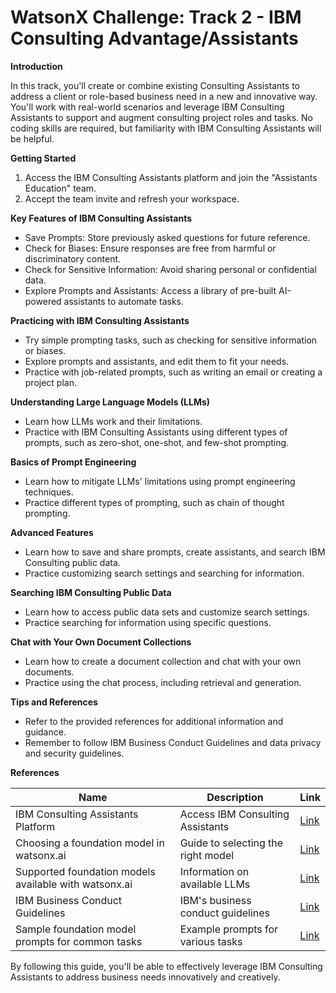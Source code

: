 **WatsonX Challenge: Track 2 - IBM Consulting Advantage/Assistants**
=====================================================

**Introduction**

In this track, you'll create or combine existing Consulting Assistants to address a client or role-based business need in a new and innovative way. You'll work with real-world scenarios and leverage IBM Consulting Assistants to support and augment consulting project roles and tasks. No coding skills are required, but familiarity with IBM Consulting Assistants will be helpful.

**Getting Started**

1. Access the IBM Consulting Assistants platform and join the "Assistants Education" team.
2. Accept the team invite and refresh your workspace.

**Key Features of IBM Consulting Assistants**

* Save Prompts: Store previously asked questions for future reference.
* Check for Biases: Ensure responses are free from harmful or discriminatory content.
* Check for Sensitive Information: Avoid sharing personal or confidential data.
* Explore Prompts and Assistants: Access a library of pre-built AI-powered assistants to automate tasks.

**Practicing with IBM Consulting Assistants**

* Try simple prompting tasks, such as checking for sensitive information or biases.
* Explore prompts and assistants, and edit them to fit your needs.
* Practice with job-related prompts, such as writing an email or creating a project plan.

**Understanding Large Language Models (LLMs)**

* Learn how LLMs work and their limitations.
* Practice with IBM Consulting Assistants using different types of prompts, such as zero-shot, one-shot, and few-shot prompting.

**Basics of Prompt Engineering**

* Learn how to mitigate LLMs' limitations using prompt engineering techniques.
* Practice different types of prompting, such as chain of thought prompting.

**Advanced Features**

* Learn how to save and share prompts, create assistants, and search IBM Consulting public data.
* Practice customizing search settings and searching for information.

**Searching IBM Consulting Public Data**

* Learn how to access public data sets and customize search settings.
* Practice searching for information using specific questions.

**Chat with Your Own Document Collections**

* Learn how to create a document collection and chat with your own documents.
* Practice using the chat process, including retrieval and generation.

**Tips and References**

* Refer to the provided references for additional information and guidance.
* Remember to follow IBM Business Conduct Guidelines and data privacy and security guidelines.

**References**

| Name | Description | Link |
|------|-------------|------|
| IBM Consulting Assistants Platform | Access IBM Consulting Assistants | [Link](https://servicesessentials.ibm.com/) |
| Choosing a foundation model in watsonx.ai | Guide to selecting the right model | [Link](https://watsonx.ai/) |
| Supported foundation models available with watsonx.ai | Information on available LLMs | [Link](https://watsonx.ai/) |
| IBM Business Conduct Guidelines | IBM's business conduct guidelines | [Link](https://www.ibm.com/investor/governance/business-conduct-guidelines.html) |
| Sample foundation model prompts for common tasks | Example prompts for various tasks | [Link](https://dataplatform.cloud.ibm.com/docs/content/wsj/analyze-data/fm-prompt-samples.html?context=wx&audience=wdp) |

By following this guide, you'll be able to effectively leverage IBM Consulting Assistants to address business needs innovatively and creatively.